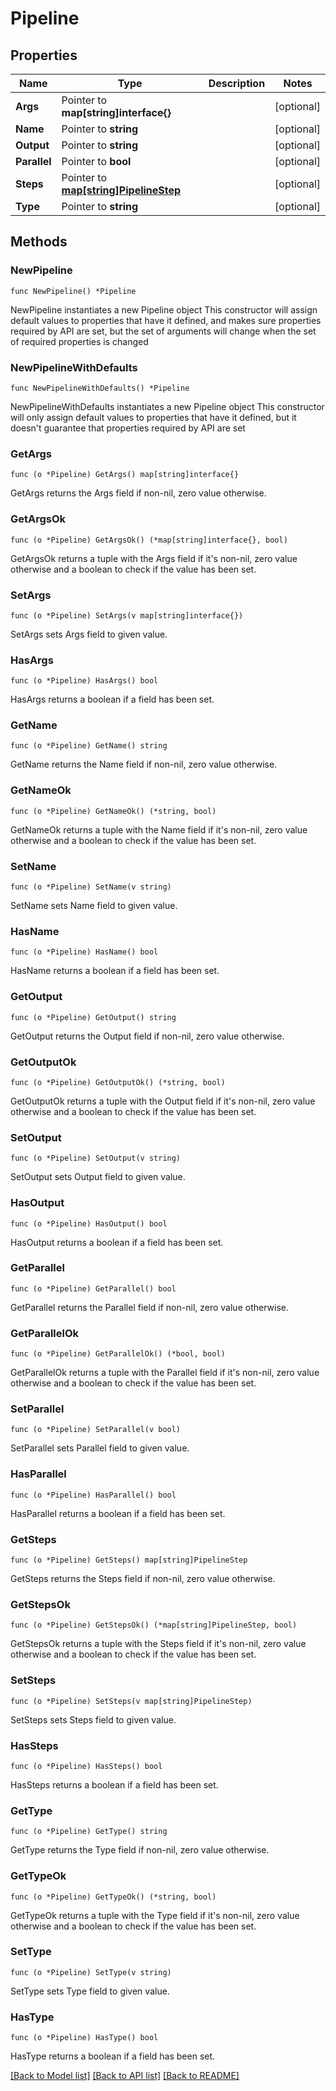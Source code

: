 # Pipeline

## Properties

Name | Type | Description | Notes
------------ | ------------- | ------------- | -------------
**Args** | Pointer to **map[string]interface{}** |  | [optional] 
**Name** | Pointer to **string** |  | [optional] 
**Output** | Pointer to **string** |  | [optional] 
**Parallel** | Pointer to **bool** |  | [optional] 
**Steps** | Pointer to [**map[string]PipelineStep**](PipelineStep.md) |  | [optional] 
**Type** | Pointer to **string** |  | [optional] 

## Methods

### NewPipeline

`func NewPipeline() *Pipeline`

NewPipeline instantiates a new Pipeline object
This constructor will assign default values to properties that have it defined,
and makes sure properties required by API are set, but the set of arguments
will change when the set of required properties is changed

### NewPipelineWithDefaults

`func NewPipelineWithDefaults() *Pipeline`

NewPipelineWithDefaults instantiates a new Pipeline object
This constructor will only assign default values to properties that have it defined,
but it doesn't guarantee that properties required by API are set

### GetArgs

`func (o *Pipeline) GetArgs() map[string]interface{}`

GetArgs returns the Args field if non-nil, zero value otherwise.

### GetArgsOk

`func (o *Pipeline) GetArgsOk() (*map[string]interface{}, bool)`

GetArgsOk returns a tuple with the Args field if it's non-nil, zero value otherwise
and a boolean to check if the value has been set.

### SetArgs

`func (o *Pipeline) SetArgs(v map[string]interface{})`

SetArgs sets Args field to given value.

### HasArgs

`func (o *Pipeline) HasArgs() bool`

HasArgs returns a boolean if a field has been set.

### GetName

`func (o *Pipeline) GetName() string`

GetName returns the Name field if non-nil, zero value otherwise.

### GetNameOk

`func (o *Pipeline) GetNameOk() (*string, bool)`

GetNameOk returns a tuple with the Name field if it's non-nil, zero value otherwise
and a boolean to check if the value has been set.

### SetName

`func (o *Pipeline) SetName(v string)`

SetName sets Name field to given value.

### HasName

`func (o *Pipeline) HasName() bool`

HasName returns a boolean if a field has been set.

### GetOutput

`func (o *Pipeline) GetOutput() string`

GetOutput returns the Output field if non-nil, zero value otherwise.

### GetOutputOk

`func (o *Pipeline) GetOutputOk() (*string, bool)`

GetOutputOk returns a tuple with the Output field if it's non-nil, zero value otherwise
and a boolean to check if the value has been set.

### SetOutput

`func (o *Pipeline) SetOutput(v string)`

SetOutput sets Output field to given value.

### HasOutput

`func (o *Pipeline) HasOutput() bool`

HasOutput returns a boolean if a field has been set.

### GetParallel

`func (o *Pipeline) GetParallel() bool`

GetParallel returns the Parallel field if non-nil, zero value otherwise.

### GetParallelOk

`func (o *Pipeline) GetParallelOk() (*bool, bool)`

GetParallelOk returns a tuple with the Parallel field if it's non-nil, zero value otherwise
and a boolean to check if the value has been set.

### SetParallel

`func (o *Pipeline) SetParallel(v bool)`

SetParallel sets Parallel field to given value.

### HasParallel

`func (o *Pipeline) HasParallel() bool`

HasParallel returns a boolean if a field has been set.

### GetSteps

`func (o *Pipeline) GetSteps() map[string]PipelineStep`

GetSteps returns the Steps field if non-nil, zero value otherwise.

### GetStepsOk

`func (o *Pipeline) GetStepsOk() (*map[string]PipelineStep, bool)`

GetStepsOk returns a tuple with the Steps field if it's non-nil, zero value otherwise
and a boolean to check if the value has been set.

### SetSteps

`func (o *Pipeline) SetSteps(v map[string]PipelineStep)`

SetSteps sets Steps field to given value.

### HasSteps

`func (o *Pipeline) HasSteps() bool`

HasSteps returns a boolean if a field has been set.

### GetType

`func (o *Pipeline) GetType() string`

GetType returns the Type field if non-nil, zero value otherwise.

### GetTypeOk

`func (o *Pipeline) GetTypeOk() (*string, bool)`

GetTypeOk returns a tuple with the Type field if it's non-nil, zero value otherwise
and a boolean to check if the value has been set.

### SetType

`func (o *Pipeline) SetType(v string)`

SetType sets Type field to given value.

### HasType

`func (o *Pipeline) HasType() bool`

HasType returns a boolean if a field has been set.


[[Back to Model list]](../README.md#documentation-for-models) [[Back to API list]](../README.md#documentation-for-api-endpoints) [[Back to README]](../README.md)


